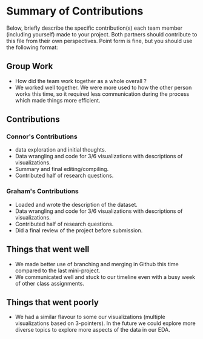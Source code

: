 # Summary of Contributions

Below, briefly describe the specific contribution(s) each team member (including yourself) made to your project. 
Both partners should contribute to this file from their own perspectives.
Point form is fine, but you should use the following format:

## Group Work

- How did the team work together as a whole overall ?
- We worked well together. We were more used to how the other person works this time, so it required less communication during the process which made things more efficient. 

## Contributions

### Connor's Contributions

- data exploration and initial thoughts. 
- Data wrangling and code for 3/6 visualizations with descriptions of visualizations.
- Summary and final editing/compiling.
- Contributed half of research questions.

### Graham's Contributions

- Loaded and wrote the description of the dataset. 
- Data wrangling and code for 3/6 visualizations with descriptions of visualizations.
- Contributed half of research questions. 
- Did a final review of the project before submission. 

## Things that went well

- We made better use of branching and merging in Github this time compared to the last mini-project.
- We communicated well and stuck to our timeline even with a busy week of other class assignments. 

## Things that went poorly

- We had a similar flavour to some our visualizations (multiple visualizations based on 3-pointers). In the future we could explore more diverse topics to explore more aspects of the data in our EDA. 
